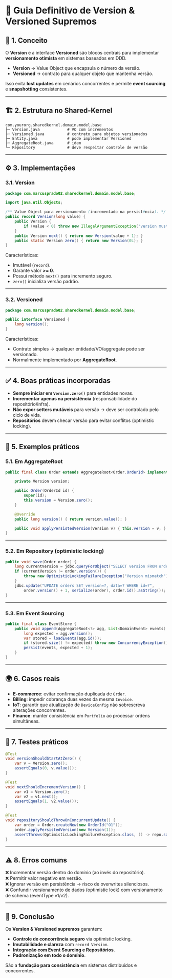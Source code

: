 # 📘 Guia Definitivo de **Version & Versioned Supremos**

## 🔑 1. Conceito

O **Version** e a interface **Versioned** são blocos centrais para implementar **versionamento otimista** em sistemas baseados em DDD.  

- **Version** → Value Object que encapsula o número da versão.  
- **Versioned** → contrato para qualquer objeto que mantenha versão.  

Isso evita **lost updates** em cenários concorrentes e permite **event sourcing** e **snapshotting** consistentes.

---

## 🏗️ 2. Estrutura no Shared-Kernel

```
com.yourorg.sharedkernel.domain.model.base
├─ Version.java            # VO com incrementos
├─ Versioned.java          # contrato para objetos versionados
├─ Entity.java             # pode implementar Versioned
├─ AggregateRoot.java      # idem
└─ Repository              # deve respeitar controle de versão
```

---

## ⚙️ 3. Implementações

### 3.1. Version

```java
package com.marcusprado02.sharedkernel.domain.model.base;

import java.util.Objects;

/** Value Object para versionamento (incrementado na persistência). */
public record Version(long value) {
    public Version {
        if (value < 0) throw new IllegalArgumentException("version must be >= 0");
    }
    public Version next() { return new Version(value + 1); }
    public static Version zero() { return new Version(0L); }
}
```

Características:
- Imutável (`record`).  
- Garante valor **>= 0**.  
- Possui método `next()` para incremento seguro.  
- `zero()` inicializa versão padrão.  

---

### 3.2. Versioned

```java
package com.marcusprado02.sharedkernel.domain.model.base;

public interface Versioned {
    long version();
}
```

Características:
- Contrato simples → qualquer entidade/VO/aggregate pode ser versionado.  
- Normalmente implementado por **AggregateRoot**.  

---

## ✅ 4. Boas práticas incorporadas

- **Sempre iniciar em `Version.zero()`** para entidades novas.  
- **Incrementar apenas na persistência** (responsabilidade do repositório/infra).  
- **Não expor setters mutáveis** para versão → deve ser controlado pelo ciclo de vida.  
- **Repositórios** devem checar versão para evitar conflitos (optimistic locking).  

---

## 🧩 5. Exemplos práticos

### 5.1. Em AggregateRoot

```java
public final class Order extends AggregateRoot<Order.OrderId> implements Versioned {

    private Version version;

    public Order(OrderId id) {
        super(id);
        this.version = Version.zero();
    }

    @Override
    public long version() { return version.value(); }

    public void applyPersistedVersion(Version v) { this.version = v; }
}
```

---

### 5.2. Em Repository (optimistic locking)

```java
public void save(Order order) {
    long currentVersion = jdbc.queryForObject("SELECT version FROM orders WHERE id=?", Long.class, order.id().asString());
    if (currentVersion != order.version()) {
        throw new OptimisticLockingFailureException("Version mismatch");
    }
    jdbc.update("UPDATE orders SET version=?, data=? WHERE id=?",
        order.version() + 1, serialize(order), order.id().asString());
}
```

---

### 5.3. Em Event Sourcing

```java
public final class EventStore {
    public void append(AggregateRoot<?> agg, List<DomainEvent> events) {
        long expected = agg.version();
        var stored = loadEvents(agg.id());
        if (stored.size() != expected) throw new ConcurrencyException();
        persist(events, expected + 1);
    }
}
```

---

## 🌍 6. Casos reais

- **E-commerce**: evitar confirmação duplicada de `Order`.  
- **Billing**: impedir cobrança duas vezes da mesma `Invoice`.  
- **IoT**: garantir que atualização de `DeviceConfig` não sobrescreva alterações concorrentes.  
- **Finance**: manter consistência em `Portfolio` ao processar ordens simultâneas.  

---

## 🧪 7. Testes práticos

```java
@Test
void versionShouldStartAtZero() {
    var v = Version.zero();
    assertEquals(0, v.value());
}

@Test
void nextShouldIncrementVersion() {
    var v1 = Version.zero();
    var v2 = v1.next();
    assertEquals(1, v2.value());
}
```

```java
@Test
void repositoryShouldThrowOnConcurrentUpdate() {
    var order = Order.createNew(new OrderId("O1"));
    order.applyPersistedVersion(new Version(1));
    assertThrows(OptimisticLockingFailureException.class, () -> repo.save(order));
}
```

---

## ⚠️ 8. Erros comuns

❌ Incrementar versão dentro do domínio (ao invés do repositório).  
❌ Permitir valor negativo em versão.  
❌ Ignorar versão em persistência → risco de overwrites silenciosos.  
❌ Confundir versionamento de dados (optimistic lock) com versionamento de schema (eventType v1/v2).  

---

## 📌 9. Conclusão

Os **Version & Versioned supremos** garantem:
- **Controle de concorrência seguro** via optimistic locking.  
- **Imutabilidade e clareza** com `record Version`.  
- **Integração com Event Sourcing e Repositórios**.  
- **Padronização em todo o domínio**.  

São a **fundação para consistência** em sistemas distribuídos e concorrentes.  
